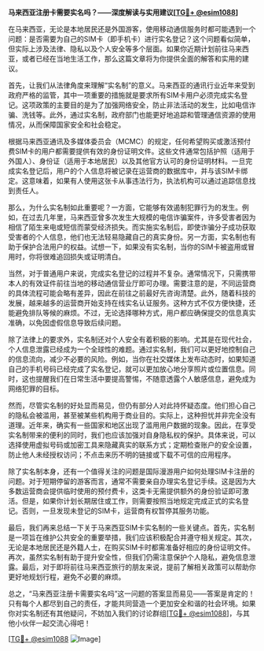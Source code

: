 **马来西亚注册卡需要实名吗？——深度解读与实用建议[[TG💪+ @esim1088](https://t.me/s/esim1088)]**

在马来西亚，无论是本地居民还是外国游客，使用移动通信服务时都可能遇到一个问题：是否需要为自己的SIM卡（即手机卡）进行实名登记？这个问题看似简单，但实际上涉及法律、隐私以及个人安全等多个层面。如果你近期计划前往马来西亚，或者已经在当地生活工作，那么这篇文章将为你提供全面的解答和实用的建议。

首先，让我们从法律角度来理解“实名制”的意义。马来西亚的通讯行业近年来受到政府严格的监管，其中一项重要的措施就是要求所有SIM卡用户必须完成实名登记。这项政策的主要目的是为了加强网络安全，防止非法活动的发生，比如电信诈骗、洗钱等。此外，通过实名制，政府部门也能更好地追踪和管理通信资源的使用情况，从而保障国家安全和社会稳定。

根据马来西亚通讯及多媒体委员会（MCMC）的规定，任何希望购买或激活预付费SIM卡的用户都需要提供有效的身份证明文件。这些文件通常包括护照（适用于外国人）、身份证（适用于本地居民）以及其他官方认可的身份证明材料。一旦完成实名登记后，用户的个人信息将被记录在运营商的数据库中，并与该SIM卡绑定。这意味着，如果有人使用这张卡从事违法行为，执法机构可以通过追踪信息找到责任人。

那么，为什么实名制如此重要呢？一方面，它能够有效遏制犯罪行为的发生。例如，在过去几年里，马来西亚曾多次发生大规模的电信诈骗案件，许多受害者因为相信了陌生来电或短信而蒙受经济损失。而实施实名制后，即使诈骗分子成功获取受害者的个人信息，他们也无法轻易隐藏自己的真实身份。另一方面，实名制也有助于保护合法用户的权益。试想一下，如果没有实名制，当你的SIM卡被盗用或冒用时，你将很难追回损失或证明清白。

当然，对于普通用户来说，完成实名登记的过程并不复杂。通常情况下，只需携带本人的有效证件前往当地的移动通信营业厅即可办理。需要注意的是，不同运营商的具体流程可能会略有差异，因此在前往之前最好先咨询清楚。此外，随着科技的发展，越来越多的运营商开始支持在线实名认证服务。这种方式不仅方便快捷，还能避免排队等候的麻烦。不过，无论选择哪种方式，用户都应确保提交的信息真实准确，以免因虚假信息导致后续问题。

除了法律上的要求外，实名制还对个人安全有着积极的影响。尤其是在现代社会，个人信息泄露已经成为一个全球性的难题。通过实名制，我们可以更好地控制自己的信息流向，减少不必要的风险。例如，当你在社交媒体上发布动态时，如果知道自己的手机号码已经完成了实名登记，就可以更加放心地分享照片或位置信息。同时，这也提醒我们在日常生活中要提高警惕，不随意透露个人敏感信息，避免成为网络犯罪的目标。

然而，尽管实名制的好处显而易见，但仍有部分人对此持怀疑态度。他们担心自己的隐私会被滥用，甚至被某些机构用于商业目的。实际上，这种担忧并非完全没有道理。近年来，确实有一些国家和地区出现了滥用用户数据的现象。因此，在享受实名制带来的便利的同时，我们也应该加强对自身隐私权的保护。具体来说，可以选择使用虚拟号码或加密工具来隐藏真实的联系方式；定期检查账户的安全设置，防止他人未经授权访问；不点击来历不明的链接或下载不可信的应用程序。

除了实名制本身，还有一个值得关注的问题是国际漫游用户如何处理SIM卡注册的问题。对于短期停留的游客而言，通常不需要亲自办理实名登记手续。这是因为大多数运营商会提供临时使用的预付费卡，这类卡无需提供额外的身份验证即可激活。但是，如果你计划长期居住或工作，则需要按照当地规定完成正式的实名登记。否则，一旦发现未登记的SIM卡，运营商有权暂停其服务功能。

最后，我们再来总结一下关于马来西亚SIM卡实名制的一些关键点。首先，实名制是一项旨在维护公共安全的重要举措，我们应该积极配合并遵守相关规定。其次，无论是本地居民还是外籍人士，在购买SIM卡时都需准备好相应的身份证明文件。再次，虽然实名制有助于提升安全性，但我们仍需注意保护个人隐私，避免信息泄露。最后，对于即将前往马来西亚旅行的朋友来说，提前了解相关政策可以帮助你更好地规划行程，避免不必要的麻烦。

总之，“马来西亚注册卡需要实名吗”这一问题的答案显而易见——答案是肯定的！只有每个人都尽到自己的责任，才能共同营造一个更加安全和谐的社会环境。如果你对实名制还有其他疑问，不妨加入我们的讨论群组[[TG💪+ @esim1088](https://t.me/s/esim1088)]，与其他小伙伴一起交流心得吧！

[[TG💪+ @esim1088](https://t.me/s/esim1088) ![Image](https://i.postimg.cc/4NQfJmqS/Snipaste-2025-05-13-00-14-12.png)]